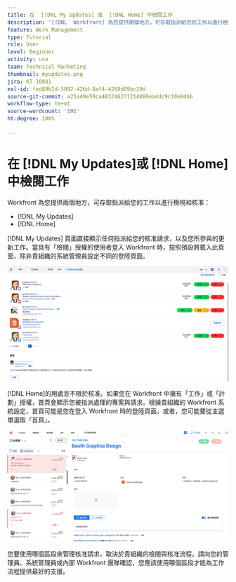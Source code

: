 ```yaml
---
title: 在  [!DNL My Updates] 或  [!DNL Home] 中檢閱工作
description: '[!DNL  Workfront] 為您提供兩個地方，可存取指派給您的工作以進行檢視和核准 -  [!DNL My Updates]  和  [!DNL Home] '
feature: Work Management
type: Tutorial
role: User
level: Beginner
activity: use
team: Technical Marketing
thumbnail: myupdates.png
jira: KT-10081
exl-id: fed89b2d-5092-426d-8af4-4268d89bc29d
source-git-commit: a25a49e59ca483246271214886ea4dc9c10e8d66
workflow-type: tm+mt
source-wordcount: '191'
ht-degree: 100%

---
```


# 在 [!DNL My Updates]或 [!DNL Home] 中檢閱工作

Workfront 為您提供兩個地方，可存取指派給您的工作以進行檢視和核准：

* [!DNL My Updates]
* [!DNL Home]

[!DNL My Updates] 頁面直接顯示任何指派給您的核准請求，以及您所參與的更新工作。當具有「檢閱」授權的使用者登入 Workfront 時，按照預設將載入此頁面，除非貴組織的系統管理員設定不同的登陸頁面。

![影像顯示 [!DNL My Updates] 頁面](assets/my-updates-overview.png)

[!DNL Home]的用處並不限於核准。如果您在 Workfront 中擁有「工作」或「計劃」授權，首頁會顯示您被指派處理的專案與請求。根據貴組織的 Workfront 系統設定，首頁可能是您在登入 Workfront 時的登陸頁面，或者，您可能要從主選單選取「首頁」。

![影像顯示[!DNL Home]](assets/home-overview.png)

您要使用哪個區段來管理核准請求，取決於貴組織的檢閱與核准流程。請向您的管理員、系統管理員或內部 Workfront 團隊確認，您應該使用哪個區段才能為工作流程提供最好的支援。
